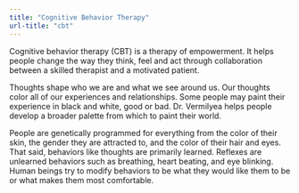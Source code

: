 ```yaml
---
title: "Cognitive Behavior Therapy"
url-title: "cbt"
---
```

 Cognitive behavior therapy (CBT) is a therapy of empowerment. It helps people change the way they think, feel and act through collaboration between a skilled therapist and a motivated patient.

Thoughts shape who we are and what we see around us. Our thoughts color all of our experiences and relationships. Some people may paint their experience in black and white, good or bad. Dr. Vermilyea helps people develop a broader palette from which to paint their world.

People are genetically programmed for everything from the color of their skin, the gender they are attracted to, and the color of their hair and eyes. That said, behaviors like thoughts are primarily learned. Reflexes are unlearned behaviors such as breathing, heart beating, and eye blinking. Human beings try to modify behaviors to be what they would like them to be or what makes them most comfortable.